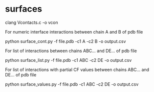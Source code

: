 # surfaces

clang Vcontacts.c -o vcon

For numeric interface interactions between chain A and B of pdb file

python surface_cont.py -f file.pdb -c1 A -c2 B -o output.csv

For list of interactions between chains ABC... and DE... of pdb file

python surface_list.py -f file.pdb -c1 ABC -c2 DE -o output.csv

For list of interactions with partial CF values between chains ABC... and DE... of pdb file

python surface_values.py -f file.pdb -c1 ABC -c2 DE -o output.csv
